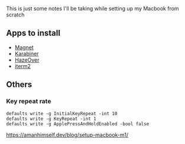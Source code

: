 This is just some notes I'll be taking while setting up my Macbook from scratch

## Apps to install
- [Magnet](https://apps.apple.com/us/app/magnet/id441258766?mt=12)
- [Karabiner](https://karabiner-elements.pqrs.org/)
- [HazeOver](https://apps.apple.com/be/app/hazeover-distraction-dimmer/id430798174?mt=12)
- [iterm2](https://iterm2.com/)
## Others
### Key repeat rate
```
defaults write -g InitialKeyRepeat -int 10
defaults write -g KeyRepeat -int 1
defaults write -g ApplePressAndHoldEnabled -bool false
```
https://amanhimself.dev/blog/setup-macbook-m1/